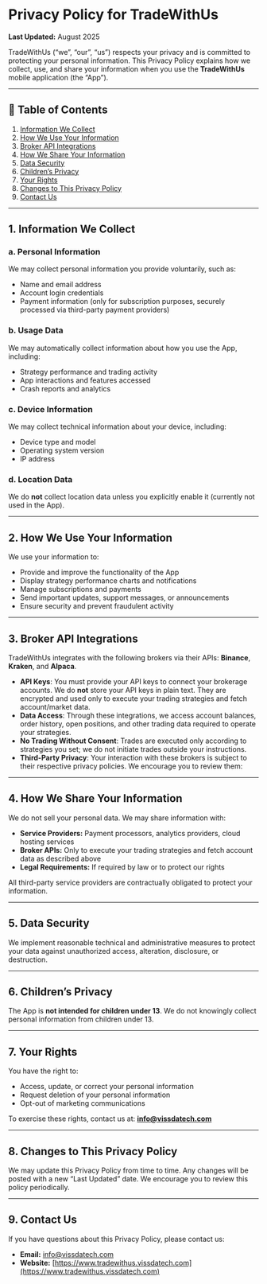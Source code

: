 # Privacy Policy for TradeWithUs

**Last Updated:** August 2025

TradeWithUs (“we”, “our”, “us”) respects your privacy and is committed to protecting your personal information. This Privacy Policy explains how we collect, use, and share your information when you use the **TradeWithUs** mobile application (the “App”).

---

## 📑 Table of Contents
1. [Information We Collect](#information-we-collect)  
2. [How We Use Your Information](#how-we-use-your-information)  
3. [Broker API Integrations](#broker-api-integrations)  
4. [How We Share Your Information](#how-we-share-your-information)  
5. [Data Security](#data-security)  
6. [Children’s Privacy](#childrens-privacy)  
7. [Your Rights](#your-rights)  
8. [Changes to This Privacy Policy](#changes-to-this-privacy-policy)  
9. [Contact Us](#contact-us)  

---

## 1. Information We Collect

### a. Personal Information
We may collect personal information you provide voluntarily, such as:  
- Name and email address  
- Account login credentials  
- Payment information (only for subscription purposes, securely processed via third-party payment providers)  

### b. Usage Data
We may automatically collect information about how you use the App, including:  
- Strategy performance and trading activity  
- App interactions and features accessed  
- Crash reports and analytics  

### c. Device Information
We may collect technical information about your device, including:  
- Device type and model  
- Operating system version  
- IP address  

### d. Location Data
We do **not** collect location data unless you explicitly enable it (currently not used in the App).  

---

## 2. How We Use Your Information
We use your information to:  
- Provide and improve the functionality of the App  
- Display strategy performance charts and notifications  
- Manage subscriptions and payments  
- Send important updates, support messages, or announcements  
- Ensure security and prevent fraudulent activity  

---

## 3. Broker API Integrations
TradeWithUs integrates with the following brokers via their APIs: **Binance**, **Kraken**, and **Alpaca**.  

- **API Keys**: You must provide your API keys to connect your brokerage accounts. We do **not** store your API keys in plain text. They are encrypted and used only to execute your trading strategies and fetch account/market data.  
- **Data Access**: Through these integrations, we access account balances, order history, open positions, and other trading data required to operate your strategies.  
- **No Trading Without Consent**: Trades are executed only according to strategies you set; we do not initiate trades outside your instructions.  
- **Third-Party Privacy**: Your interaction with these brokers is subject to their respective privacy policies. We encourage you to review them:  
  

---

## 4. How We Share Your Information
We do not sell your personal data. We may share information with:  
- **Service Providers:** Payment processors, analytics providers, cloud hosting services  
- **Broker APIs:** Only to execute your trading strategies and fetch account data as described above  
- **Legal Requirements:** If required by law or to protect our rights  

All third-party service providers are contractually obligated to protect your information.  

---

## 5. Data Security
We implement reasonable technical and administrative measures to protect your data against unauthorized access, alteration, disclosure, or destruction.  

---

## 6. Children’s Privacy
The App is **not intended for children under 13**. We do not knowingly collect personal information from children under 13.  

---

## 7. Your Rights
You have the right to:  
- Access, update, or correct your personal information  
- Request deletion of your personal information  
- Opt-out of marketing communications  

To exercise these rights, contact us at: **info@vissdatech.com**  

---

## 8. Changes to This Privacy Policy
We may update this Privacy Policy from time to time. Any changes will be posted with a new “Last Updated” date. We encourage you to review this policy periodically.  

---

## 9. Contact Us
If you have questions about this Privacy Policy, please contact us:  

- **Email:** info@vissdatech.com  
- **Website:** [https://www.tradewithus.vissdatech.com](https://www.tradewithus.vissdatech.com)
